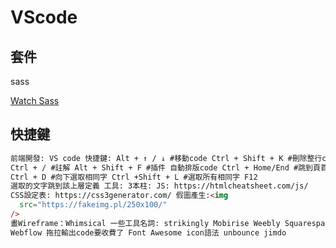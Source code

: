 # VScode
<style>
html {
    overflow: -moz-hidden-unscrollable;
    height: 100%;
}

body::-webkit-scrollbar {
    display: none;
}

body {
    -ms-overflow-style: none;
    height: 100%;
	width: calc(100vw + 18px);
	overflow: auto;
}
</style>
## 套件

sass

[Watch Sass](https://medium.com/@enshenghuang/%E4%BD%BF%E7%94%A8vscode%E5%A4%96%E6%8E%9B%E8%87%AA%E5%8B%95%E7%B7%A8%E8%AD%AFsass-scss-9ff768d23b48)

## 快捷鍵

```html
前端開發: VS code 快捷鍵: Alt + ↑ / ↓ #移動code Ctrl + Shift + K #刪除整行code
Ctrl + / #註解 Alt + Shift + F #插件 自動排版code Ctrl + Home/End #跳到頁首 頁末
Ctrl + D #向下選取相同字 Ctrl +Shift + L #選取所有相同字 F12
選取的文字跳到該上層定義 工具: 3本柱: JS: https://htmlcheatsheet.com/js/
CSS設定表: https://css3generator.com/ 假圖產生:<img
  src="https://fakeimg.pl/250x100/"
/>
畫Wireframe：Whimsical 一些工具名詞: strikingly Mobirise Weebly Squarespace Wix
Webflow 拖拉輸出code要收費了 Font Awesome icon語法 unbounce jimdo
```
